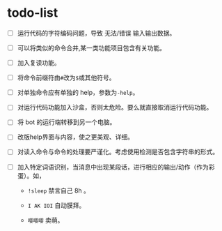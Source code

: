 # todo-list

- [ ] 运行代码的字符编码问题，导致 无法/错误 输入输出数据。

- [ ] 可以将类似的命令合并,某一类功能项目包含有关功能。


- [ ] 加入复读功能。


- [ ] 将命令前缀符由`#`改为`$`或其他符号。


- [ ] 对单独命令应有单独的 help，参数为`-help`。


- [ ] 对运行代码功能加入沙盒，否则太危险。要么就直接取消运行代码功能。


- [ ] 将 bot 的运行端转移到另一个电脑。


- [ ] 改版help界面与内容，使之更美观、详细。


- [ ] 对读入命令与命令的处理要严谨化。考虑使用检测是否包含字符串的形式。


- [ ] 加入特定词语识别，当消息中出现某段话，进行相应的输出/动作（作为彩蛋）。如，

  - `!sleep` 禁言自己 8h 。

  - `I AK IOI` 自动膜拜。
  - `嘤嘤嘤` 卖萌。

